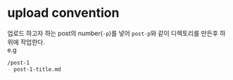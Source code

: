 # upload convention
업로드 하고자 하는 post의 number(`-p`)를 넣어 `post-p`와 같이 디렉토리를 만든후 하위에 작업한다.  
e.g
```markdown
/post-1
- post-1-title.md
```

